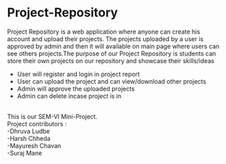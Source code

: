 # Project-Repository

Project Repository is a web application where anyone can create his account and upload their
projects. The projects uploaded by a user is approved by admin and then it will available on
main page where users can see others projects.The purpose of our Project Repository is
students can store their own projects on our repository and showcase their skills/ideas
- User will register and login in project report 
- User can upload the project and can view/download other projects
- Admin will approve the uploaded projects
- Admin can delete incase project is in
</br>
This is our SEM-VI Mini-Project.</br>
Project contributors : </br>
-Dhruva Ludbe </br>
-Harsh Chheda </br>
-Mayuresh Chavan </br>
-Suraj Mane
